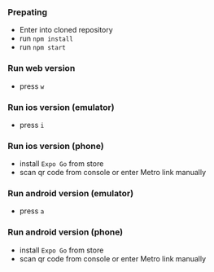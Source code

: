 ### Prepating

* Enter into cloned repository
* run `npm install`
* run `npm start`

### Run web version
* press `w`

### Run ios version (emulator)
* press `i`

### Run ios version (phone)
* install `Expo Go` from store
* scan qr code from console or enter Metro link manually

### Run android version (emulator)
* press `a`

### Run android version (phone)
* install `Expo Go` from store
* scan qr code from console or enter Metro link manually

